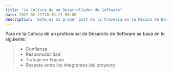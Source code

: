 ```yaml
---
title: "La Cultura de un Desarrollador de Software"
date: 2022-02-21T18:16:21-06:00
description: 'Este es mi primer post de la travesía en la Misión de Backend con Node JS de Launch X.'
---
```


Para mi la Cultura de un profesional de Desarollo de Software se basa en lo siguiente:
> - Confianza
> - Responsabilidad
> - Trabajo en Equipo
> - Respeto entre los integrantes del proyecto

